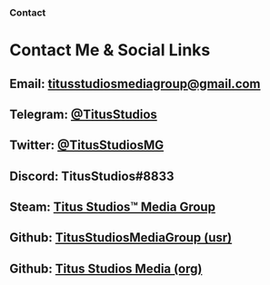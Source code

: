 ### Contact
# Contact Me & Social Links

## Email: titusstudiosmediagroup@gmail.com
## Telegram: [@TitusStudios](https://t.me/titusstudios)
## Twitter: [@TitusStudiosMG](https://twitter.com/TitusStudiosMG)
## Discord: TitusStudios#8833
## Steam: [Titus Studios™ Media Group](https://steamcommunity.com/id/TitusStudiosMediaGroup)
## Github: [TitusStudiosMediaGroup (usr)](https://github.com/TitusStudiosMediaGroup)
## Github: [Titus Studios Media (org)](https://github.com/titus-studios-media)
